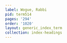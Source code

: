 ```yaml
---
label: Wogue, Rabbi
pid: term514
pages: '294'
order: '1020'
layout: generic_index_term
collection: index-headings
---
```

